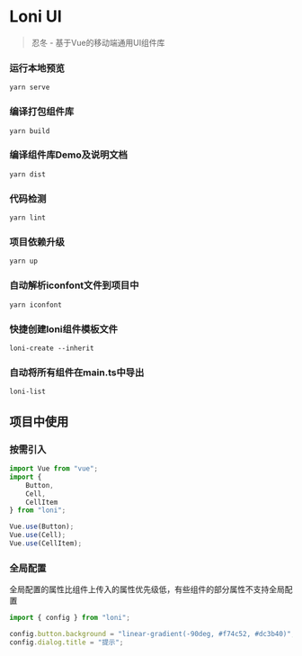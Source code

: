 # Loni UI
> 忍冬 - 基于Vue的移动端通用UI组件库
### 运行本地预览
```
yarn serve
```
### 编译打包组件库
```
yarn build
```
### 编译组件库Demo及说明文档
```
yarn dist
```
### 代码检测
```
yarn lint
```
### 项目依赖升级
```
yarn up
```
### 自动解析iconfont文件到项目中
```
yarn iconfont
```
### 快捷创建loni组件模板文件
```
loni-create --inherit
```
### 自动将所有组件在main.ts中导出
```
loni-list
```

## 项目中使用
### 按需引入
```javascript
import Vue from "vue";
import {
    Button,
    Cell,
    CellItem
} from "loni";

Vue.use(Button);
Vue.use(Cell);
Vue.use(CellItem);
```

### 全局配置
全局配置的属性比组件上传入的属性优先级低，有些组件的部分属性不支持全局配置
```javascript
import { config } from "loni";

config.button.background = "linear-gradient(-90deg, #f74c52, #dc3b40)";
config.dialog.title = "提示";
```
